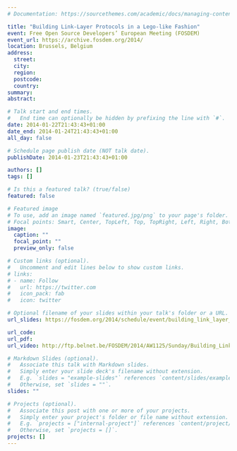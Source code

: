 ```yaml
---
# Documentation: https://sourcethemes.com/academic/docs/managing-content/

title: "Building Link-Layer Protocols in a Lego-like Fashion"
event: Free Open Source Developers’ European Meeting (FOSDEM)
event_url: https://archive.fosdem.org/2014/
location: Brussels, Belgium
address:
  street:
  city:
  region:
  postcode:
  country:
summary:
abstract:

# Talk start and end times.
#   End time can optionally be hidden by prefixing the line with `#`.
date: 2014-01-22T21:43:43+01:00
date_end: 2014-01-24T21:43:43+01:00
all_day: false

# Schedule page publish date (NOT talk date).
publishDate: 2014-01-23T21:43:43+01:00

authors: []
tags: []

# Is this a featured talk? (true/false)
featured: false

# Featured image
# To use, add an image named `featured.jpg/png` to your page's folder. 
# Focal points: Smart, Center, TopLeft, Top, TopRight, Left, Right, BottomLeft, Bottom, BottomRight.
image:
  caption: ""
  focal_point: ""
  preview_only: false

# Custom links (optional).
#   Uncomment and edit lines below to show custom links.
# links:
# - name: Follow
#   url: https://twitter.com
#   icon_pack: fab
#   icon: twitter

# Optional filename of your slides within your talk's folder or a URL.
url_slides: https://fosdem.org/2014/schedule/event/building_link_layer_protocols_in_a_lego_like_fashion/attachments/slides/380/export/events/attachments/building_link_layer_protocols_in_a_lego_like_fashion/slides/380/20140202_fosdem_sdr_devroom_link_layer_protocols.pdf

url_code:
url_pdf:
url_video: http://ftp.belnet.be/FOSDEM/2014/AW1125/Sunday/Building_LinkLayer_Protocols_in_a_Legolike_Fashion.webm

# Markdown Slides (optional).
#   Associate this talk with Markdown slides.
#   Simply enter your slide deck's filename without extension.
#   E.g. `slides = "example-slides"` references `content/slides/example-slides.md`.
#   Otherwise, set `slides = ""`.
slides: ""

# Projects (optional).
#   Associate this post with one or more of your projects.
#   Simply enter your project's folder or file name without extension.
#   E.g. `projects = ["internal-project"]` references `content/project/deep-learning/index.md`.
#   Otherwise, set `projects = []`.
projects: []
---
```

